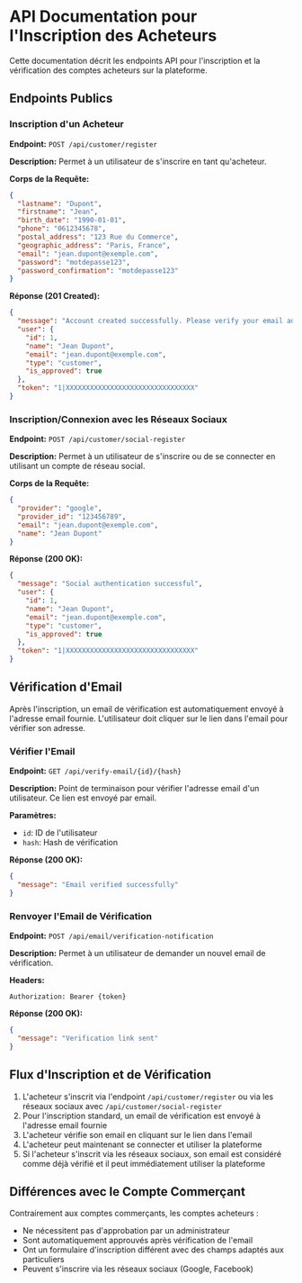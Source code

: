 # API Documentation pour l'Inscription des Acheteurs

Cette documentation décrit les endpoints API pour l'inscription et la vérification des comptes acheteurs sur la plateforme.

## Endpoints Publics

### Inscription d'un Acheteur

**Endpoint:** `POST /api/customer/register`

**Description:** Permet à un utilisateur de s'inscrire en tant qu'acheteur.

**Corps de la Requête:**
```json
{
  "lastname": "Dupont",
  "firstname": "Jean",
  "birth_date": "1990-01-01",
  "phone": "0612345678",
  "postal_address": "123 Rue du Commerce",
  "geographic_address": "Paris, France",
  "email": "jean.dupont@exemple.com",
  "password": "motdepasse123",
  "password_confirmation": "motdepasse123"
}
```

**Réponse (201 Created):**
```json
{
  "message": "Account created successfully. Please verify your email address.",
  "user": {
    "id": 1,
    "name": "Jean Dupont",
    "email": "jean.dupont@exemple.com",
    "type": "customer",
    "is_approved": true
  },
  "token": "1|XXXXXXXXXXXXXXXXXXXXXXXXXXXXXXXX"
}
```

### Inscription/Connexion avec les Réseaux Sociaux

**Endpoint:** `POST /api/customer/social-register`

**Description:** Permet à un utilisateur de s'inscrire ou de se connecter en utilisant un compte de réseau social.

**Corps de la Requête:**
```json
{
  "provider": "google",
  "provider_id": "123456789",
  "email": "jean.dupont@exemple.com",
  "name": "Jean Dupont"
}
```

**Réponse (200 OK):**
```json
{
  "message": "Social authentication successful",
  "user": {
    "id": 1,
    "name": "Jean Dupont",
    "email": "jean.dupont@exemple.com",
    "type": "customer",
    "is_approved": true
  },
  "token": "1|XXXXXXXXXXXXXXXXXXXXXXXXXXXXXXXX"
}
```

## Vérification d'Email

Après l'inscription, un email de vérification est automatiquement envoyé à l'adresse email fournie. L'utilisateur doit cliquer sur le lien dans l'email pour vérifier son adresse.

### Vérifier l'Email

**Endpoint:** `GET /api/verify-email/{id}/{hash}`

**Description:** Point de terminaison pour vérifier l'adresse email d'un utilisateur. Ce lien est envoyé par email.

**Paramètres:**
- `id`: ID de l'utilisateur
- `hash`: Hash de vérification

**Réponse (200 OK):**
```json
{
  "message": "Email verified successfully"
}
```

### Renvoyer l'Email de Vérification

**Endpoint:** `POST /api/email/verification-notification`

**Description:** Permet à un utilisateur de demander un nouvel email de vérification.

**Headers:**
```
Authorization: Bearer {token}
```

**Réponse (200 OK):**
```json
{
  "message": "Verification link sent"
}
```

## Flux d'Inscription et de Vérification

1. L'acheteur s'inscrit via l'endpoint `/api/customer/register` ou via les réseaux sociaux avec `/api/customer/social-register`
2. Pour l'inscription standard, un email de vérification est envoyé à l'adresse email fournie
3. L'acheteur vérifie son email en cliquant sur le lien dans l'email
4. L'acheteur peut maintenant se connecter et utiliser la plateforme
5. Si l'acheteur s'inscrit via les réseaux sociaux, son email est considéré comme déjà vérifié et il peut immédiatement utiliser la plateforme

## Différences avec le Compte Commerçant

Contrairement aux comptes commerçants, les comptes acheteurs :
- Ne nécessitent pas d'approbation par un administrateur
- Sont automatiquement approuvés après vérification de l'email
- Ont un formulaire d'inscription différent avec des champs adaptés aux particuliers
- Peuvent s'inscrire via les réseaux sociaux (Google, Facebook)
